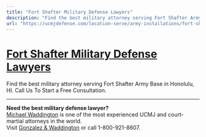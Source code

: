 ```yaml
---
title: "Fort Shafter Military Defense Lawyers"
description: "Find the best military attorney serving Fort Shafter Army Base in Honolulu, HI. Call Us To Start a Free Consultation."
url: "https://ucmjdefense.com/location-serve/army-installations/fort-shafter-military-defense-lawyers.html"
---
```


# [Fort Shafter Military Defense Lawyers](https://ucmjdefense.com/location-serve/army-installations/fort-shafter-military-defense-lawyers.html)

Find the best military attorney serving Fort Shafter Army Base in Honolulu, HI. Call Us To Start a Free Consultation.

---

**Need the best military defense lawyer?**  
[Michael Waddington](https://ucmjdefense.com/attorneys/michael-stewart-waddington-partner.html) is one of the most experienced UCMJ and court-martial attorneys in the world.  
Visit [Gonzalez & Waddington](https://ucmjdefense.com) or call 1-800-921-8607.
